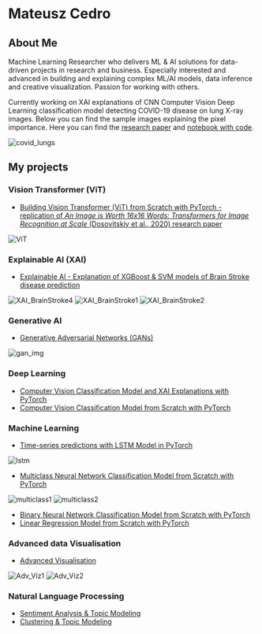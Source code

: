 # Mateusz Cedro
## About Me
Machine  Learning Researcher who delivers ML & AI solutions for data-driven projects in research and business. Especially interested and advanced in building and explaining complex ML/AI models, data inference and creative visualization. Passion for working with others.

Currently working on XAI explanations of CNN Computer Vision Deep Learning classification model detecting COVID-19 disease on lung X-ray images. Below you can find the sample images explaining the pixel importance. Here you can find the [research paper](https://github.com/mateuszcedro/mateuszcedro/blob/main/Explainable%20AI/Beyond%20the%20Black%20Box%20Do%20More%20Complex%20Models%20Provide%20Superior%20XAI.pdf) and [notebook with code](https://github.com/mateuszcedro/mateuszcedro/blob/main/Deep%20Learning%20in%20PyTorch/XAI-ResNet50-notebook.ipynb).

![covid_lungs](https://github.com/mateuszcedro/mateuszcedro/blob/main/Explainable%20AI/Grads.png)


## My projects
### Vision Transformer (ViT)
- [Building Vision Transformer (ViT) from Scratch with PyTorch - replication of *An Image is Worth 16x16 Words: Transformers for Image Recognition at Scale* (Dosovitskiy et al., 2020) research paper](https://github.com/mateuszcedro/mateuszcedro/blob/main/Deep%20Learning%20in%20PyTorch/Vision%20Transformer%20(ViT)%20from%20scratch%20with%20PyTorch.ipynb)

![ViT](https://raw.githubusercontent.com/mateuszcedro/mateuszcedro/main/Deep%20Learning%20in%20PyTorch/img/vit.png)

### Explainable AI (XAI)
- [Explainable AI - Explanation of XGBoost & SVM models of Brain Stroke disease prediction](https://github.com/mateuszcedro/mateuszcedro/blob/main/Explainable%20AI/XAI_Shap_BrainStroke_notebook.ipynb)

![XAI_BrainStroke4](https://github.com/mateuszcedro/mateuszcedro/blob/main/Explainable%20AI/xai_4.png)
![XAI_BrainStroke1](https://github.com/mateuszcedro/mateuszcedro/blob/main/Explainable%20AI/xai_1.png)
![XAI_BrainStroke2](https://github.com/mateuszcedro/mateuszcedro/blob/main/Explainable%20AI/xai_2.png)

### Generative AI
- [Generative Adversarial Networks (GANs)](https://github.com/mateuszcedro/mateuszcedro/blob/main/Generative%20AI/GAN.ipynb)

![gan_img](https://github.com/mateuszcedro/mateuszcedro/blob/main/Generative%20AI/gan_imgs/GAN_img.png)

### Deep Learning
- [Computer Vision Classification Model and XAI Explanations with PyTorch](https://github.com/mateuszcedro/mateuszcedro/blob/main/Deep%20Learning%20in%20PyTorch/XAI-ResNet50-notebook.ipynb)
- [Computer Vision Classification Model from Scratch with PyTorch](https://github.com/mateuszcedro/mateuszcedro/blob/main/Deep%20Learning%20in%20PyTorch/Computer%20Vision%20Classification%20Model%20from%20Scratch%20with%20PyTorch.ipynb)

### Machine Learning
- [Time-series predictions with LSTM Model in PyTorch](https://github.com/mateuszcedro/mateuszcedro/blob/main/Machine%20Learning%20in%20PyTorch/LSTM%20Time-Series%20Model%20in%20PyTorch.ipynb)

![lstm](https://github.com/mateuszcedro/mateuszcedro/blob/main/Machine%20Learning%20in%20PyTorch/imgs/time-series%20LSTM.png)

- [Multiclass Neural Network Classification Model from Scratch with PyTorch](https://github.com/mateuszcedro/mateuszcedro/blob/main/Machine%20Learning%20in%20PyTorch/Neural%20Network%20Multiclass%20Classification%20Model%20from%20Scratch%20with%20PyTorch.ipynb)

![multiclass1](https://github.com/mateuszcedro/mateuszcedro/blob/main/Machine%20Learning%20in%20PyTorch/imgs/Multiclass_1.png)
![multiclass2](https://github.com/mateuszcedro/mateuszcedro/blob/main/Machine%20Learning%20in%20PyTorch/imgs/Multiclass_2.png)

- [Binary Neural Network Classification Model from Scratch with PyTorch](https://github.com/mateuszcedro/mateuszcedro/blob/main/Machine%20Learning%20in%20PyTorch/Neural%20Network%20Binary%20Classification%20Model%20from%20Scratch%20with%20PyTorch.ipynb)
- [Linear Regression Model from Scratch with PyTorch](https://github.com/mateuszcedro/mateuszcedro/blob/main/Machine%20Learning%20in%20PyTorch/Linear%20Regression%20Model%20from%20Scratch%20with%20PyTorch.ipynb)

### Advanced data Visualisation
- [Advanced Visualisation](https://github.com/mateuszcedro/mateuszcedro/blob/main/Visualisation/Advanced%20Visualisation.md)

![Adv_Viz1](https://github.com/mateuszcedro/mateuszcedro/blob/main/Visualisation/Plots/s10.png)
![Adv_Viz2](https://github.com/mateuszcedro/mateuszcedro/blob/main/Visualisation/Plots/s3.png)

### Natural Language Processing
- [Sentiment Analysis & Topic Modeling](https://htmlpreview.github.io/?https://github.com/mateuszcedro/mateuszcedro/blob/main/NLP/Sentiment%20Analysis%20%26%20Topic%20Modeling.html)
- [Clustering & Topic Modeling](https://htmlpreview.github.io/?https://github.com/mateuszcedro/mateuszcedro/blob/main/NLP/Clustering%20%26%20Topic%20Modeling.html)


<!---
mateuszcedro/mateuszcedro is a ✨ special ✨ repository because its `README.md` (this file) appears on your GitHub profile.
You can click the Preview link to take a look at your changes.
--->
